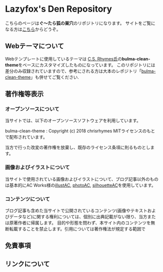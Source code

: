 # Lazyfox's Den Repository
こちらのページは**ぐ〜たら狐の巣穴**のリポジトリになります。
サイトをご覧になる方は[こちら](https://lazyfox.blog/)からどうぞ。

## Webテーマについて
Webテンプレートに使用しているテーマは [C.S. Rhymes氏](https://www.csrhymes.com/)の**bulma-clean-theme**をベースにカスタマイズしたものになっています。
このリポジトリには差分のみ収録されていますので、参考にされる方は大本のレポジトリ「[bulma-clean-theme](https://github.com/chrisrhymes/bulma-clean-theme)」も併せてご覧ください.

## 著作権等表示
### オープンソースについて
当サイトでは、以下のオープンソースソフトウェアを利用しています。

bulma-clean-theme
:   Copyright (c) 2018 chrisrhymes
    MITライセンスのもとで配布されています。

当方で行った改変の著作権を放棄し、既存のライセンス条項に則るものとします。
### 画像およびイラストについて
当サイトで使用されている画像およびイラストについて、ブログ記事以外のものは基本的にAC Works様の[illustAC](https://www.ac-illust.com/), [photoAC](https://www.photo-ac.com/), [silhouetteAC](https://www.silhouette-ac.com/)を使用しています。
### コンテンツについて
ブログ記事も含めた当サイトで公開されているコンテンツ(画像やテキストおよびデータなど)に関する権利については、個別に出典記載がない限り、当方または原著作者に帰属します。
目的や形態を問わず、本サイト内のコンテンツを無断転載することを禁止します。引用については著作権法が規定する範囲で

## 免責事項

## リンクについて
